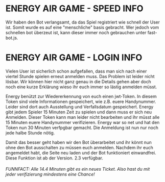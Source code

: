 # ENERGY AIR GAME - SPEED INFO

Wir haben den Bot verlangsamt, da das Spiel registriert wie schnell der User ist. Somit wurde es auf eine "menschliche" basis gebracht. Wer jedoch vom schnellen bot überzeut ist, kann dieser immer noch gebrauchen unter fast-bot.js.

# ENERGY AIR GAME - LOGIN INFO

Vielen User ist sicherlich schon aufgefallen, dass man sich nach einer viertel Stunde spielen erneut anmelden muss. Das Problem ist leider nicht lösbar. Wir können hier nicht ganz genau in die Details gehen aber doch noch eine kurze Erklärung wieso ihr euch immer so lästig anmelden müsst.

Energy benützt zur Wiedererkennung von euch einen jwt-Token. In diesem Token sind viele Informationen gespeichert, wie z.B. euere Handynummer. Leider sind dort auch Ausstellung und Verfallsdatum gespeichert. Energy gibt jedem Spieler 15 Minuten Zeit zu spielen und dann muss er sich neu Anmelden. Dieser Token kann man leider nicht bearbeiten und ihr müsst alle 15 Minuten euere Handynummer verifizieren. Energy war so net und hat den Token nun 30 Minuten verfpgbar gemacht. Die Anmeldung ist nun nur noch jede halbe Stunde nötig. 

Damit das besser geht haben wir den Bot überarbeitet und ihr könnt nun ohne den Bot ausschalten zu müssen euch anmelden. Nachdem ihr euch angemeldet habt, die Seite neu laden und der Bot funktioniert einwandfrei. Diese Funktion ist ab der Version. 2.3 verfügbar.


<h6>FUNNFACT: Alle 14.4 Minuten gibt es ein neues Ticket. Also hast du mit jeder verifizierung mindestens eine Chance!</h6>

